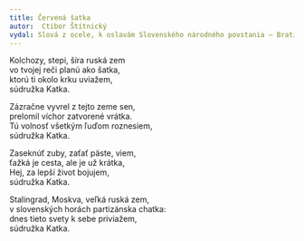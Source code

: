 ```yaml
---
title: Červená šatka
autor:  Ctibor Štítnický
vydal: Slová z ocele, k oslavám Slovenského národného povstania – Bratislava, Práca, 1948
---
```



Kolchozy, stepi, šíra ruská zem   
vo tvojej reči planú ako šatka,   
ktorú ti okolo krku uviažem,  
súdružka Katka.

Zázračne vyvrel z tejto zeme sen,  
prelomil víchor zatvorené vrátka.   
Tú volnosť všetkým ľuďom roznesiem,  
súdružka Katka.

Zaseknúť zuby, zaťať päste, viem,  
ťažká je cesta, ale je už krátka,  
Hej, za lepší život bojujem,  
súdružka Katka.

Stalingrad, Moskva, veľká ruská zem,   
v slovenských horách partizánska chatka:   
dnes tieto svety k sebe priviažem,   
súdružka Katka.